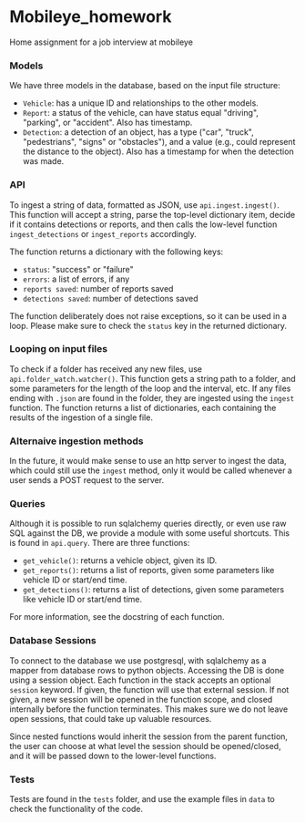 # Mobileye_homework

Home assignment for a job interview at mobileye

### Models

We have three models in the database, based on the input file structure:

- `Vehicle`: has a unique ID and relationships to the other models.
- `Report`: a status of the vehicle, can have status equal "driving", "parking", or "accident". Also has timestamp.
- `Detection`: a detection of an object, has a type ("car", "truck", "pedestrians", "signs" or "obstacles"),
  and a value (e.g., could represent the distance to the object). Also has a timestamp for when the detection was made.

### API

To ingest a string of data, formatted as JSON, use `api.ingest.ingest()`.
This function will accept a string, parse the top-level dictionary item,
decide if it contains detections or reports, and then calls the low-level
function `ingest_detections` or `ingest_reports` accordingly.

The function returns a dictionary with the following keys:

- `status`: "success" or "failure"
- `errors`: a list of errors, if any
- `reports saved`: number of reports saved
- `detections saved`: number of detections saved

The function deliberately does not raise exceptions, so it can be used in a loop.
Please make sure to check the `status` key in the returned dictionary.

### Looping on input files

To check if a folder has received any new files, use `api.folder_watch.watcher()`.
This function gets a string path to a folder, and some parameters for the length of the loop
and the interval, etc.
If any files ending with `.json` are found in the folder, they are ingested using the `ingest` function.
The function returns a list of dictionaries, each containing the results of the ingestion of a single file.

### Alternaive ingestion methods

In the future, it would make sense to use an http server to ingest the data,
which could still use the `ingest` method, only it would be called whenever a user
sends a POST request to the server.

### Queries

Although it is possible to run sqlalchemy queries directly, or even use raw SQL against the DB,
we provide a module with some useful shortcuts.
This is found in `api.query`.
There are three functions:

- `get_vehicle()`: returns a vehicle object, given its ID.
- `get_reports()`: returns a list of reports, given some parameters like vehicle ID or start/end time.
- `get_detections()`: returns a list of detections, given some parameters like vehicle ID or start/end time.

For more information, see the docstring of each function.

### Database Sessions

To connect to the database we use postgresql, with sqlalchemy as a mapper from database rows to python objects.
Accessing the DB is done using a session object.
Each function in the stack accepts an optional `session` keyword.
If given, the function will use that external session.
If not given, a new session will be opened in the function scope,
and closed internally before the function terminates.
This makes sure we do not leave open sessions, that could take up valuable resources.

Since nested functions would inherit the session from the parent function,
the user can choose at what level the session should be opened/closed,
and it will be passed down to the lower-level functions.

### Tests

Tests are found in the `tests` folder, and use the example files in `data` to check the functionality of the code.
